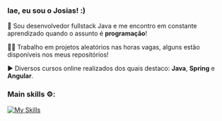 ### Iae, eu sou o Josias! :)
💭 Sou desenvolvedor fullstack Java e me encontro em constante aprendizado quando o assunto é **programação**!

🧑‍💻 Trabalho em projetos aleatórios nas horas vagas, alguns estão disponíveis nos meus repositórios!

▶️ Diversos cursos online realizados dos quais destaco: **Java**, **Spring** e **Angular**.

### Main skills ⚙️:
[![My Skills](https://skillicons.dev/icons?i=typescript,js,html,css,angular,jquery,java,spring,maven,postman,postgresql,git)](https://skillicons.dev)
